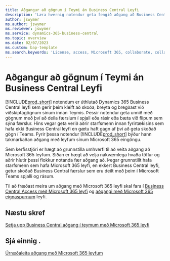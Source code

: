 ```yaml
---
title: Aðgangur að gögnum í Teymi án Business Central Leyfi
description: 'Læra hvernig notendur geta fengið aðgang að Business Central gögnum í Microsoft Teams spjall og rásum, með aðeins Microsoft 365 leyfi, en ekkert Business Central leyfi.'
author: jswymer
ms.author: jswymer
ms.reviewer: jswymer
ms.service: dynamics-365-business-central
ms.topic: overview
ms.date: 02/07/2023
ms.custom: bap-template
ms.search.keywords: 'License, access, Microsoft 365, collaborate, collaboration, Teams, Microsoft Teams'
---
```


# Aðgangur að gögnum í Teymi án Business Central Leyfi

[!INCLUDE[prod_short](includes/prod_short.md)] notendum er úthlutað Dynamics 365 Business Central leyfi sem gerir þeim kleift að skoða, breyta og bregðast við viðskiptagögnum sínum innan Teymis. Þessir notendur geta unnið með gögnum með því að deila færslum í spjall eða rásir eða bæta við flipum sem sýna færslur. Hins vegar geta verið aðrir starfsmenn innan fyrirtækisins sem hafa ekki Business Central leyfi en gætu haft gagn af því að geta skoðað gögn í Teams. Fyrir þessa notendur [!INCLUDE[prod_short](includes/prod_short.md)]  býður hann takmarkaðan aðgang með leyfum sínum Microsoft 365 eingöngu.  

Sem kerfisstjóri er hægt að grunnstilla umhverfi til að veita aðgang að Microsoft 365 leyfum. Síðan er hægt að velja nákvæmlega hvaða töflur og aðrir hlutir þessi flokkur notanda fær aðgang að. Þegar grunnstillt hafa starfsmenn sem hafa Microsoft 365 leyfi, en ekkert Business Central leyfi, getur skoðað Business Central færslur sem eru deilt með þeim í Microsoft Teams spjalli og rásum.

Til að fræðast meira um aðgang með Microsoft 365 leyfi skal fara í [Business Central Access með Microsoft 365 leyfi](admin-access-with-m365-license.md) og [aðgangi með Microsoft 365 eignaspurnum](admin-access-with-m365-license-faq.md) leyfi.

## Næstu skref

[Setja upp Business Central aðgang í teymum með Microsoft 365 leyfi](admin-access-with-m365-license-setup.md)  

## Sjá einnig .

[Úrræðaleita aðgang með Microsoft 365 leyfum](admin-access-with-m365-license-troubleshooting.md)  
